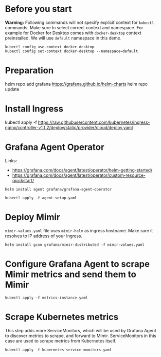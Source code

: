 # Before you start

**Warning:** Following commands will not specify explicit context for `kubectl` commands. Make sure to select correct
context and namespace. For example for Docker for Desktop comes with `docker-desktop` context preinstalled. We will
use `default` namespace in this demo.

```
kubectl config use-context docker-desktop
kubectl config set-context docker-desktop --namespace=default
```

# Preparation

helm repo add grafana https://grafana.github.io/helm-charts
helm repo update

# Install Ingress

kubectl apply -f https://raw.githubusercontent.com/kubernetes/ingress-nginx/controller-v1.1.2/deploy/static/provider/cloud/deploy.yaml

# Grafana Agent Operator

Links:

- https://grafana.com/docs/agent/latest/operator/helm-getting-started/
- https://grafana.com/docs/agent/latest/operator/custom-resource-quickstart/

```
helm install agent grafana/grafana-agent-operator

kubectl apply -f agent-setup.yaml
```

# Deploy Mimir

`mimir-values.yaml` file uses `mimir-helm` as ingress hostname. Make sure it resolves to IP address of your Ingress.

```
helm install gcon grafana/mimir-distributed -f mimir-values.yaml
```

# Configure Grafana Agent to scrape Mimir metrics and send them to Mimir

```
kubectl apply -f metrics-instance.yaml
```

# Scrape Kubernetes metrics

This step adds more ServiceMonitors, which will be used by Grafana Agent to discover metrics to scrape, and forward to Mimir.
ServiceMonitors in this case are used to scrape metrics from Kubernetes itself.

```
kubectl apply -f kubernetes-service-monitors.yaml
```
